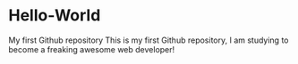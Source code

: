 # Hello-World
My first Github repository
This is my first Github repository, I am studying to become a freaking awesome web developer!
